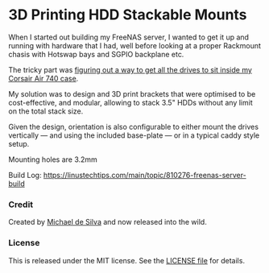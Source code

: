 # 3D Printing HDD Stackable Mounts

When I started out building my FreeNAS server, I wanted to get it up and running
with hardware that I had, well before looking at a proper Rackmount chasis with
Hotswap bays and SGPIO backplane etc.

The tricky part was [figuring out a way to get all the drives to sit inside my
Corsair Air 740
case](http://mwdesilva.com/posts/til-setting-up-my-freenas-11-xeon-server).

My solution was to design and 3D print brackets that were optimised to be
cost-effective, and modular, allowing to stack 3.5" HDDs without any limit on
the total stack size.

Given the design, orientation is also configurable to either mount the drives
vertically &mdash; and using the included base-plate &mdash; or in a typical
caddy style setup.

Mounting holes are 3.2mm

Build Log: https://linustechtips.com/main/topic/810276-freenas-server-build

### Credit

Created by [Michael de Silva](http://desilva.io/) and now released into the wild.

### License

This is released under the MIT license. See the [LICENSE file](LICENSE) for details.
